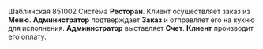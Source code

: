 Шаблинская 851002
Система **Ресторан**. Клиент осуществляет заказ из **Меню**. **Администратор** подтверждает
**Заказ** и отправляет его на кухню для исполнения. **Администратор** выставляет **Счет**. **Клиент**
производит его оплату.
